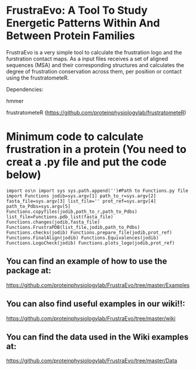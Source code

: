 # FrustraEvo: A Tool To Study Energetic Patterns Within And Between Protein Families

FrustraEvo is a very simple tool to calculate the frustration logo and the furstration contact maps. As a input files receives a set of aligned sequences (MSA) and their corresponding structures and calculates the degree of frustration conservation across them, per position or contact using the frustratometeR.

Dependencies:

hmmer

frustratometeR (https://github.com/proteinphysiologylab/frustratometeR)

# Minimum code to calculate frustration in a protein (You need to creat a .py file and put the code below)

`import os\n
 import sys
 sys.path.append('')#Path to Functions.py file
 import Functions
 jodib=sys.argv[1]
 path_to_r=sys.argv[2]
 fasta_file=sys.argv[3]
 list_file=''
 prot_ref=sys.argv[4]
 path_to_Pdbs=sys.argv[5]
 Functions.copyfiles(jodib,path_to_r,path_to_Pdbs)
 list_file=Functions.pdb_list(fasta_file)
 Functions.changes(jodib,fasta_file)
 Functions.FrustraPDB(list_file,jodib,path_to_Pdbs)
 Functions.checks(jodib)
 Functions.prepare_file(jodib,prot_ref)
 Functions.FinalAlign(jodib)
 Functions.Equivalences(jodib)
 Functions.LogoCheck(jodib)
 Functions.plots_logo(jodib,prot_ref)`

## **You can find an example of how to use the package at:**

https://github.com/proteinphysiologylab/FrustraEvo/tree/master/Examples

## **You can also find useful examples in our wiki!!:**

https://github.com/proteinphysiologylab/FrustraEvo/tree/master/wiki

## **You can find the data used in the Wiki examples at:**

https://github.com/proteinphysiologylab/FrustraEvo/tree/master/Data
